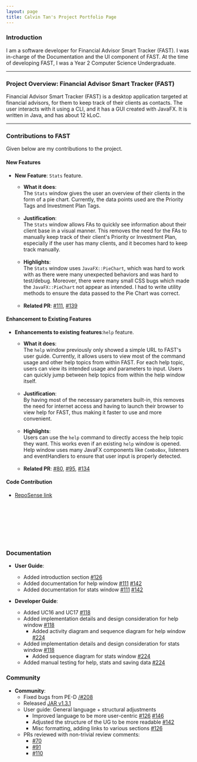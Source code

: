 ```yaml
---
layout: page
title: Calvin Tan's Project Portfolio Page
---
```


### Introduction

I am a software developer for Financial Advisor Smart Tracker (FAST). I was in-charge of the Documentation and the UI
component of FAST.
At the time of developing FAST, I was a Year 2 Computer Science Undergraduate.

---

### Project Overview: Financial Advisor Smart Tracker (FAST)

Financial Advisor Smart Tracker (FAST) is a desktop application targeted at financial advisors, for
them to keep track of their clients as contacts. The user interacts with it using a CLI, and it has a GUI created with
JavaFX. It is written in Java, and has about 12 kLoC.

---

### Contributions to FAST

Given below are my contributions to the project.

#### New Features

* **New Feature**: `Stats` feature.

    * **What it does**:<br>
      The `Stats` window gives the user an overview of their clients in the form of a pie chart. 
      Currently, the data points used are the Priority Tags and Investment Plan Tags.

  <br>

    * **Justification**: <br>
      The `Stats` window allows FAs to quickly see information about their client base in a visual manner. This removes the need for the FAs
      to manually keep track of their client's Priority or Investment Plan, especially if the user has many clients, and it becomes hard to keep track manually. 

  <br>

    * **Highlights**: <br>
      The `Stats` window uses `JavaFX::PieChart`, which was hard to work with as there were many unexpected behaviors and was hard to test/debug. 
      Moreover, there were many small CSS bugs which made the `JavaFX::PieChart` not appear as intended.
      I had to write utility methods to ensure the data passed to the Pie Chart was correct. 

  <br> 

    * **Related PR**: [\#111](https://github.com/AY2122S1-CS2103T-T09-4/tp/pull/111), [\#139](https://github.com/AY2122S1-CS2103T-T09-4/tp/pull/139)


#### Enhancement to Existing Features

* **Enhancements to existing features**:`help` feature.

    * **What it does**:<br>
      The `help` window previously only showed a simple URL to FAST's user guide. Currently, it allows users to view
      most of the command usage and other help topics from within FAST. For each help topic, users can view
      its intended usage and parameters to input. Users can quickly jump between help topics from
      within the help window itself.

  <br>

    * **Justification**: <br>
      By having most of the necessary parameters built-in, this removes the need for internet access and having
      to launch their browser to view help for FAST, thus making it faster to use and more convenient.

  <br>

    * **Highlights**: <br>
      Users can use the `help` command to directly access the help topic they want. This works even if an existing `help` window
      is opened. Help window uses many JavaFX components like `ComboBox`, listeners and eventHandlers to ensure that user input
      is properly detected.

  <br> 

    * **Related PR**: [\#80](https://github.com/AY2122S1-CS2103T-T09-4/tp/pull/80), [\#95](https://github.com/AY2122S1-CS2103T-T09-4/tp/pull/95),
      [\#134](https://github.com/AY2122S1-CS2103T-T09-4/tp/pull/134)

#### Code Contribution

* [RepoSense link](https://nus-cs2103-ay2122s1.github.io/tp-dashboard/?search=&sort=groupTitle&sortWithin=title&timeframe=commit&mergegroup=&groupSelect=groupByRepos&breakdown=true&checkedFileTypes=docs~functional-code~test-code~other&since=2021-09-17&tabOpen=true&tabType=authorship&tabAuthor=Cyn7hius&tabRepo=AY2122S1-CS2103T-T09-4%2Ftp%5Bmaster%5D&authorshipIsMergeGroup=false&authorshipFileTypes=docs~functional-code~test-code~other&authorshipIsBinaryFileTypeChecked=false)

<br>
<br>
<br>
<br>
<br>
<br>

### Documentation

* **User Guide**:
    * Added introduction section [\#126](https://github.com/AY2122S1-CS2103T-T09-4/tp/pull/126)
    * Added documentation for help window [\#111](https://github.com/AY2122S1-CS2103T-T09-4/tp/pull/111) [\#142](https://github.com/AY2122S1-CS2103T-T09-4/tp/pull/142)
    * Added documentation for stats window [\#111](https://github.com/AY2122S1-CS2103T-T09-4/tp/pull/111) [\#142](https://github.com/AY2122S1-CS2103T-T09-4/tp/pull/142)



* **Developer Guide**:

    * Added UC16 and UC17 [\#118](https://github.com/AY2122S1-CS2103T-T09-4/tp/pull/118)
    * Added implementation details and design consideration for help window [\#118](https://github.com/AY2122S1-CS2103T-T09-4/tp/pull/118)
        * Added activity diagram and sequence diagram for help window [\#224](https://github.com/AY2122S1-CS2103T-T09-4/tp/pull/224)
    * Added implementation details and design consideration for stats window [\#118](https://github.com/AY2122S1-CS2103T-T09-4/tp/pull/118)
        * Added sequence diagram for stats window [\#224](https://github.com/AY2122S1-CS2103T-T09-4/tp/pull/224)
    * Added manual testing for help, stats and saving data [\#224](https://github.com/AY2122S1-CS2103T-T09-4/tp/pull/224)
    
### Community

* **Community**:
    * Fixed bugs from PE-D [/#208](https://github.com/AY2122S1-CS2103T-T09-4/tp/pull/208)
    * Released [JAR v1.3.1](https://github.com/AY2122S1-CS2103T-T09-4/tp/releases/tag/v1.3.1)
    * User guide: General language + structural adjustments
        * Improved language to be more user-centric [\#126](https://github.com/AY2122S1-CS2103T-T09-4/tp/pull/126) [\#146](https://github.com/AY2122S1-CS2103T-T09-4/tp/pull/146)
        * Adjusted the structure of the UG to be more readable [\#142](https://github.com/AY2122S1-CS2103T-T09-4/tp/pull/142)
        * Misc formatting, adding links to various sections [\#126](https://github.com/AY2122S1-CS2103T-T09-4/tp/pull/126)
    * PRs reviewed with non-trivial review comments:
        * [\#70](https://github.com/AY2122S1-CS2103T-T09-4/tp/pull/70)
        * [\#91](https://github.com/AY2122S1-CS2103T-T09-4/tp/pull/91)
        * [\#110](https://github.com/AY2122S1-CS2103T-T09-4/tp/pull/110)
    

    
